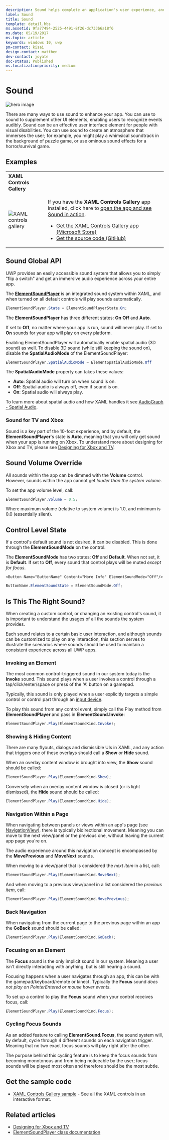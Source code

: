 ```yaml
---
description: Sound helps complete an application's user experience, and gives them that extra audio edge they need to match the feel of Windows across all platforms.
label: Sound
title: Sound
template: detail.hbs
ms.assetid: 9fa77494-2525-4491-8f26-dc733b6a18f6
ms.date: 05/19/2017
ms.topic: article
keywords: windows 10, uwp
pm-contact: kisai
design-contact: mattben
dev-contact: joyate
doc-status: Published
ms.localizationpriority: medium
---
```

# Sound

![hero image](images/header-sound.svg)

There are many ways to use sound to enhance your app. You can use to sound to supplement other UI elements, enabling users to recognize events audibly. Sound can be an effective user interface element for people with visual disabilities. You can use sound to create an atmosphere that immerses the user; for example, you might play a whimsical soundtrack in the background of puzzle game, or use ominous sound effects for a horror/survival game.

## Examples

<table>
<th align="left">XAML Controls Gallery<th>
<tr>
<td><img src="images/xaml-controls-gallery-sm.png" alt="XAML controls gallery"></img></td>
<td>
    <p>If you have the <strong>XAML Controls Gallery</strong> app installed, click here to <a href="xamlcontrolsgallery:/item/Sound">open the app and see Sound in action</a>.</p>
    <ul>
    <li><a href="https://www.microsoft.com/store/productId/9MSVH128X2ZT">Get the XAML Controls Gallery app (Microsoft Store)</a></li>
    <li><a href="https://github.com/Microsoft/Xaml-Controls-Gallery">Get the source code (GitHub)</a></li>
    </ul>
</td>
</tr>
</table>

## Sound Global API

UWP provides an easily accessible sound system that allows you to simply "flip a switch" and get an immersive audio experience across your entire app.

The [**ElementSoundPlayer**](/uwp/api/windows.ui.xaml.elementsoundplayer) is an integrated sound system within XAML, and when turned on all default controls will play sounds automatically.
```C#
ElementSoundPlayer.State = ElementSoundPlayerState.On;
```
The **ElementSoundPlayer** has three different states: **On** **Off** and **Auto**.

If set to **Off**, no matter where your app is run, sound will never play. If set to **On** sounds for your app will play on every platform.

Enabling ElementSoundPlayer will automatically enable spatial audio (3D sound) as well. To disable 3D sound (while still keeping the sound on), disable the **SpatialAudioMode** of the ElementSoundPlayer: 

```C#
ElementSoundPlayer.SpatialAudioMode = ElementSpatialAudioMode.Off
```

The **SpatialAudioMode** property can takes these values: 
- **Auto**: Spatial audio will turn on when sound is on. 
- **Off**: Spatial audio is always off, even if sound is on.
- **On**: Spatial audio will always play.

To learn more about spatial audio and how XAML handles it see [AudioGraph - Spatial Audio](/windows/uwp/audio-video-camera/audio-graphs#spatial-audio).

### Sound for TV and Xbox

Sound is a key part of the 10-foot experience, and by default, the **ElementSoundPlayer**'s state is **Auto**, meaning that you will only get sound when your app is running on Xbox.
To understand more about designing for Xbox and TV, please see [Designing for Xbox and TV](../devices/designing-for-tv.md).

## Sound Volume Override

All sounds within the app can be dimmed with the **Volume** control. However, sounds within the app cannot get *louder than the system volume*.

To set the app volume level, call:
```C#
ElementSoundPlayer.Volume = 0.5;
```
Where maximum volume (relative to system volume) is 1.0, and minimum is 0.0 (essentially silent).

## Control Level State

If a control's default sound is not desired, it can be disabled. This is done through the **ElementSoundMode** on the control.

The **ElementSoundMode** has two states: **Off** and **Default**. When not set, it is **Default**. If set to **Off**, every sound that control plays will be muted *except for focus*.

```XAML
<Button Name="ButtonName" Content="More Info" ElementSoundMode="Off"/>
```

```C#
ButtonName.ElementSoundState = ElementSoundMode.Off;
```

## Is This The Right Sound?

When creating a custom control, or changing an existing control's sound, it is important to understand the usages of all the sounds the system provides.

Each sound relates to a certain basic user interaction, and although sounds can be customized to play on any interaction, this section serves to illustrate the scenarios where sounds should be used to maintain a consistent experience across all UWP apps.

### Invoking an Element

The most common control-triggered sound in our system today is the **Invoke** sound. This sound plays when a user invokes a control through a tap/click/enter/space or press of the 'A' button on a gamepad.

Typically, this sound is only played when a user explicitly targets a simple control or control part through an [input device](../input/index.md).


To play this sound from any control event, simply call the Play method from **ElementSoundPlayer** and pass in **ElementSound.Invoke**:
```C#
ElementSoundPlayer.Play(ElementSoundKind.Invoke);
```

### Showing & Hiding Content

There are many flyouts, dialogs and dismissible UIs in XAML, and any action that triggers one of these overlays should call a **Show** or **Hide** sound.

When an overlay content window is brought into view, the **Show** sound should be called:

```C#
ElementSoundPlayer.Play(ElementSoundKind.Show);
```
Conversely when an overlay content window is closed (or is light dismissed), the **Hide** sound should be called:

```C#
ElementSoundPlayer.Play(ElementSoundKind.Hide);
```
### Navigation Within a Page

When navigating between panels or views within an app's page (see [NavigationView](../controls/navigationview.md)), there is typically bidirectional movement. Meaning you can move to the next view/panel or the previous one, without leaving the current app page you're on.

The audio experience around this navigation concept is encompassed by the **MovePrevious** and **MoveNext** sounds.

When moving to a view/panel that is considered the *next item* in a list, call:

```C#
ElementSoundPlayer.Play(ElementSoundKind.MoveNext);
```
And when moving to a previous view/panel in a list considered the *previous item*, call:

```C#
ElementSoundPlayer.Play(ElementSoundKind.MovePrevious);
```
### Back Navigation

When navigating from the current page to the previous page within an app the **GoBack** sound should be called:

```C#
ElementSoundPlayer.Play(ElementSoundKind.GoBack);
```
### Focusing on an Element

The **Focus** sound is the only implicit sound in our system. Meaning a user isn't directly interacting with anything, but is still hearing a sound.

Focusing happens when a user navigates through an app, this can be with the gamepad/keyboard/remote or kinect. Typically the **Focus** sound *does not play on PointerEntered or mouse hover events*.

To set up a control to play the **Focus** sound when your control receives focus, call:

```C#
ElementSoundPlayer.Play(ElementSoundKind.Focus);
```
### Cycling Focus Sounds

As an added feature to calling **ElementSound.Focus**, the sound system will, by default, cycle through 4 different sounds on each navigation trigger. Meaning that no two exact focus sounds will play right after the other.

The purpose behind this cycling feature is to keep the focus sounds from becoming monotonous and from being noticeable by the user; focus sounds will be played most often and therefore should be the most subtle.

## Get the sample code

- [XAML Controls Gallery sample](https://github.com/Microsoft/Xaml-Controls-Gallery) - See all the XAML controls in an interactive format.

## Related articles

* [Designing for Xbox and TV](../devices/designing-for-tv.md)
* [ElementSoundPlayer class documentation](/uwp/api/windows.ui.xaml.elementsoundplayer)

